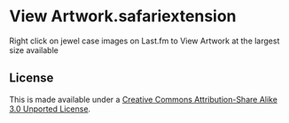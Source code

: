 View Artwork.safariextension
============================

Right click on jewel case images on Last.fm to View Artwork at the largest size available

## License
This is made available under a [Creative Commons Attribution-Share Alike 3.0 Unported License](http://creativecommons.org/licenses/by-sa/3.0).